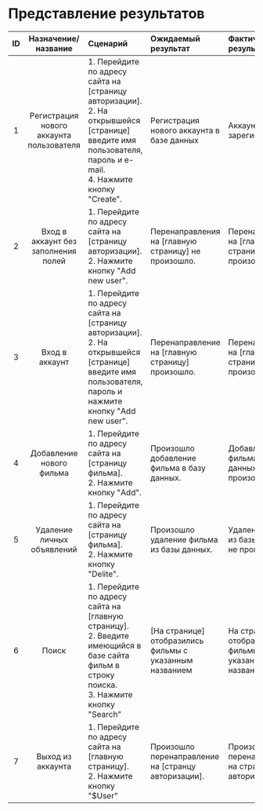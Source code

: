 # Представление результатов

| ID | Назначение/название | Сценарий | Ожидаемый результат | Фактический результат | Оценка |
|:---:|:---:|:---|:---|:---|:---|
| 1 | Регистрация нового аккаунта пользователя | 1. Перейдите по адресу сайта на [страницу авторизации].<br> 2. На открывшейся [странице] введите имя пользователя, пароль и e-mail.<br>4. Нажмите кнопку "Create". | Регистрация нового аккаунта в базе данных | Аккаунт не зарегистрирован| Тест не пройден |
| 2 | Вход в аккаунт без заполнения полей | 1. Перейдите по адресу сайта на [страницу авторизации].<br> 2. Нажмите кнопку "Add new user".<br>| Перенаправления на [главную страницу] не произошло. | Перенаправления на [главную страницу] не произошло. | Тест пройден |
| 3 | Вход в аккаунт| 1. Перейдите по адресу сайта на [страницу авторизации].<br> 2. На открывшейся [странице] введите имя пользователя, пароль и нажмите кнопку "Add new user".| Перенаправление на [главную страницу] произошло. | Перенаправление на [главную страницу] произошло. | Тест пройден |
| 4 | Добавление нового фильма | 1. Перейдите по адресу сайта на [страницу фильма].<br> 2. Нажмите кнопку "Add".<br>| Произошло добавление фильма в базу данных.| Добавление фильма в базу данных не произошло. | Тест не пройден |
| 5 | Удаление личных объявлений | 1. Перейдите по адресу сайта на [страницу фильма].<br> 2. Нажмите кнопку "Delite".<br>| Произошло удаление фильма из базы данных.| Удаление фильма из базы данных не произошло. | Тест не пройден |
| 6 | Поиск | 1. Перейдите по адресу сайта на [главную страницу].<br> 2. Введите имеющийся в базе сайта фильм в строку поиска.<br> 3. Нажмите кнопку "Search"<br> | [На странице] отобразились фильмы с указанным названием | На странице не отобразились фильмы с указанным названием | Тест не пройден |
| 7 | Выход из аккаунта | 1. Перейдите по адресу сайта на [главную страницу].<br> 2. Нажмите кнопку "$User"<br> | Произошло перенаправление на [странцу авторизации]. | Произошло перенаправление на странцу авторизации. | Тест пройден |